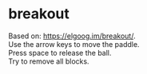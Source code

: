 # breakout
Based on: https://elgoog.im/breakout/. <br>
Use the arrow keys to move the paddle. <br>
Press space to release the ball. <br>
Try to remove all blocks.
